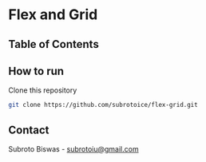 # Flex and Grid

<!-- TABLE OF CONTENTS -->

## Table of Contents

<!-- HOW TO RUN -->

## How to run

Clone this repository

```sh
git clone https://github.com/subrotoice/flex-grid.git
```

<!-- CONTACT -->

## Contact

Subroto Biswas - [subrotoiu@gmail.com](mailto:subrotoiu@gmail.com)
